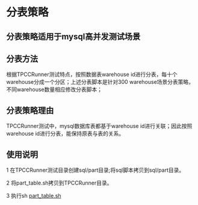 # 分表策略
## 分表策略适用于mysql高并发测试场景
## 分表方法
根据TPCCRunner测试特点，按照数据表warehouse id进行分表，每十个warehouse分成一个分区；上述分表脚本是针对300 warehouse场景分表策略，不同warehouse数量相应修改分表脚本；
## 分表策略理由
TPCCRunner测试中，mysql数据库表都基于warehouse id进行关联；因此按照warehouse id进行分表，能保持原表与表的关系。
## 使用说明
1 在TPCCRunner测试目录创建sql/part目录;将sql脚本拷贝到sql/part目录。

2 将part_table.sh拷贝到TPCCRunner目录。

3 执行sh [part_table.sh](./part_table.sh "part")
